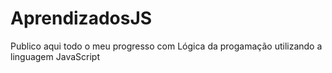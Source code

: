 # AprendizadosJS
Publico aqui todo o meu progresso com Lógica da progamação utilizando a linguagem JavaScript
